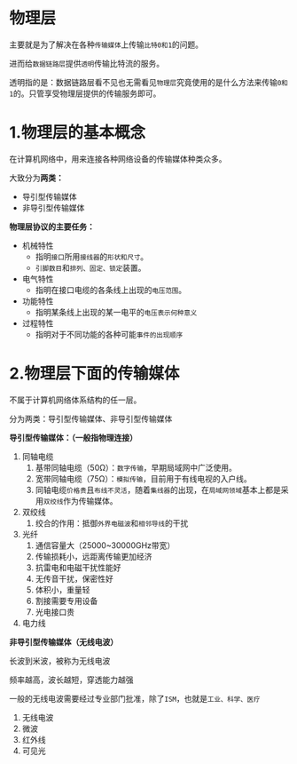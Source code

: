 # 物理层

主要就是为了解决在各种`传输媒体`上传输`比特0和1`的问题。

进而给`数据链路层`提供`透明`传输比特流的服务。

透明指的是：数据链路层看不见也无需看见`物理层`究竟使用的是什么方法来传输`0和1`的。只管享受物理层提供的传输服务即可。

# 1.物理层的基本概念

在计算机网络中，用来连接各种网络设备的传输媒体种类众多。

大致分为**两类：**

- 导引型传输媒体 
- 非导引型传输媒体

**物理层协议的主要任务：**

- 机械特性
  - 指明`接口`所用`接线器`的`形状和尺寸`。
  - `引脚数目`和`排列、固定、锁定`装置。
- 电气特性
  - 指明在接口电缆的各条线上出现的`电压范围`。
- 功能特性
  - 指明某条线上出现的某一电平的`电压表示何种意义`
- 过程特性
  - 指明对于不同功能的各种可能`事件的出现顺序`



# 2.物理层下面的传输媒体

不属于计算机网络体系结构的任一层。

分为两类：导引型传输媒体、非导引型传输媒体

**导引型传输媒体：（一般指物理连接）**

1. 同轴电缆
   1. 基带同轴电缆（50Ω）：`数字传输`，早期局域网中广泛使用。
   2. 宽带同轴电缆（75Ω）：`模拟传输`，目前用于有线电视的入户线。
   3. 同轴电缆`价格贵`且`布线不灵活`，随着`集线器`的出现，在`局域网领域`基本上都是采用`双绞线`作为传输媒体。
2. 双绞线
   1. 绞合的作用：抵御`外界电磁波`和`相邻导线`的干扰
3. 光纤
   1. 通信容量大（25000~30000GHz带宽）
   2. 传输损耗小，远距离传输更加经济
   3. 抗雷电和电磁干扰性能好
   4. 无传音干扰，保密性好
   5. 体积小，重量轻
   6. 割接需要专用设备
   7. 光电接口贵
4. 电力线

**非导引型传输媒体（无线电波）**

长波到米波，被称为无线电波

频率越高，波长越短，穿透能力越强

一般的无线电波需要经过专业部门批准，除了`ISM`，也就是`工业、科学、医疗`

1. 无线电波
2. 微波
3. 红外线
4. 可见光

